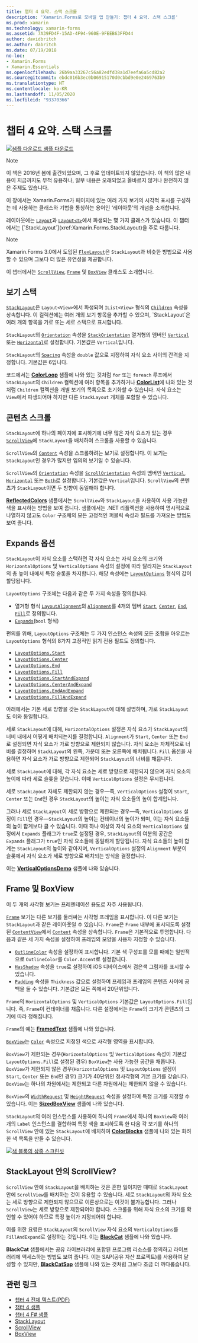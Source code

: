 ```yaml
---
title: 챕터 4 요약. 스택 스크롤
description: 'Xamarin.Forms로 모바일 앱 만들기: 챕터 4 요약. 스택 스크롤'
ms.prod: xamarin
ms.technology: xamarin-forms
ms.assetid: 7A39FD4F-15AD-4F94-960E-9FEEB63FFD44
author: davidbritch
ms.author: dabritch
ms.date: 07/19/2018
no-loc:
- Xamarin.Forms
- Xamarin.Essentials
ms.openlocfilehash: 26b9aa33267c56a82edfd38a1d7eefa6a5cd82a2
ms.sourcegitcommit: ebdc016b3ec0b06915170d0cbbd9e0e2469763b9
ms.translationtype: HT
ms.contentlocale: ko-KR
ms.lasthandoff: 11/05/2020
ms.locfileid: "93370366"
---
```

# <a name="summary-of-chapter-4-scrolling-the-stack"></a>챕터 4 요약. 스택 스크롤

[![샘플 다운로드](~/media/shared/download.png) 샘플 다운로드](https://github.com/xamarin/xamarin-forms-book-samples/tree/master/Chapter04)

> [!NOTE]
> 이 책은 2016년 봄에 출간되었으며, 그 후로 업데이트되지 않았습니다. 이 책의 많은 내용이 지금까지도 무척 유용하나, 일부 내용은 오래되었고 올바르지 않거나 완전하지 않은 주제도 있습니다.

이 장에서는 Xamarin.Forms가 페이지에 있는 여러 가지 보기의 시각적 표시를 구성하는 데 사용하는 클래스와 기법을 통칭하는 용어인 ‘레이아웃’의 개념을 소개합니다.

레이아웃에는 [`Layout`](xref:Xamarin.Forms.Layout)과 [`Layout<T>`](xref:Xamarin.Forms.Layout`1)에서 파생되는 몇 가지 클래스가 있습니다. 이 챕터에서는 [`StackLayout`](xref:Xamarin.Forms.StackLayout)을 주로 다룹니다.

> [!NOTE]
> Xamarin.Forms 3.0에서 도입된 [`FlexLayout`](~/xamarin-forms/user-interface/layouts/flex-layout.md)은 `StackLayout`과 비슷한 방법으로 사용할 수 있으며 그보다 더 많은 유연성을 제공합니다.

이 챕터에서는 [`ScrollView`](xref:Xamarin.Forms.ScrollView), [`Frame`](xref:Xamarin.Forms.Frame) 및 [`BoxView`](xref:Xamarin.Forms.BoxView) 클래스도 소개합니다.

## <a name="stacks-of-views"></a>보기 스택

[`StackLayout`](xref:Xamarin.Forms.StackLayout)은 `Layout<View>`에서 파생되며 `IList<View>` 형식의 [`Children`](xref:Xamarin.Forms.Layout`1) 속성을 상속합니다. 이 컬렉션에는 여러 개의 보기 항목을 추가할 수 있으며, `StackLayout`은 여러 개의 항목을 가로 또는 세로 스택으로 표시합니다.

`StackLayout`의 [`Orientation`](xref:Xamarin.Forms.StackLayout.Orientation) 속성을 [`StackOrientation`](xref:Xamarin.Forms.StackOrientation) 열거형의 멤버인 [`Vertical`](xref:Xamarin.Forms.StackOrientation.Vertical) 또는 [`Horizontal`](xref:Xamarin.Forms.StackOrientation.Horizontal)로 설정합니다. 기본값은 `Vertical`입니다.

`StackLayout`의 [`Spacing`](xref:Xamarin.Forms.StackLayout.Spacing) 속성을 `double` 값으로 지정하여 자식 요소 사이의 간격을 지정합니다. 기본값은 6입니다.

코드에서는 [**ColorLoop**](https://github.com/xamarin/xamarin-forms-book-samples/tree/master/Chapter04/ColorLoop) 샘플에 나와 있는 것처럼 `for` 또는 `foreach` 루프에서 `StackLayout`의 `Children` 컬렉션에 여러 항목을 추가하거나 [**ColorList**](https://github.com/xamarin/xamarin-forms-book-samples/tree/master/Chapter04/ColorList)에 나와 있는 것처럼 `Children` 컬렉션을 개별 보기의 목록으로 초기화할 수 있습니다. 자식 요소는 `View`에서 파생되어야 하지만 다른 `StackLayout` 개체를 포함할 수 있습니다.

## <a name="scrolling-content"></a>콘텐츠 스크롤

`StackLayout`에 하나의 페이지에 표시하기에 너무 많은 자식 요소가 있는 경우 [`ScrollView`](xref:Xamarin.Forms.ScrollView)에 `StackLayout`을 배치하여 스크롤을 사용할 수 있습니다.

`ScrollView`의 [`Content`](xref:Xamarin.Forms.ScrollView.Content) 속성을 스크롤하려는 보기로 설정합니다. 이 보기는 `StackLayout`인 경우가 많지만 임의의 보기일 수 있습니다.

`ScrollView`의 [`Orientation`](xref:Xamarin.Forms.ScrollView.Orientation) 속성을 [`ScrollOrientation`](xref:Xamarin.Forms.ScrollOrientation) 속성의 멤버인 [`Vertical`](xref:Xamarin.Forms.ScrollOrientation.Vertical), [`Horizontal`](xref:Xamarin.Forms.ScrollOrientation.Horizontal) 또는 [`Both`](xref:Xamarin.Forms.ScrollOrientation.Both)로 설정합니다. 기본값은 `Vertical`입니다. `ScrollView`의 콘텐츠가 `StackLayout`이면 두 방향이 동일해야 합니다.

[**ReflectedColors**](https://github.com/xamarin/xamarin-forms-book-samples/tree/master/Chapter04/ReflectedColors) 샘플에서는 `ScrollView`와 `StackLayout`을 사용하여 사용 가능한 색을 표시하는 방법을 보여 줍니다. 샘플에서는 .NET 리플렉션을 사용하여 명시적으로 나열하지 않고도 `Color` 구조체의 모든 고정적인 퍼블릭 속성과 필드를 가져오는 방법도 보여 줍니다.

## <a name="the-expands-option"></a>Expands 옵션

`StackLayout`이 자식 요소를 스택하면 각 자식 요소는 자식 요소의 크기와 `HorizontalOptions` 및 `VerticalOptions` 속성의 설정에 따라 달라지는 `StackLayout`의 총 높이 내에서 특정 슬롯을 차지합니다. 해당 속성에는 [`LayoutOptions`](xref:Xamarin.Forms.LayoutOptions) 형식의 값이 할당됩니다.

`LayoutOptions` 구조체는 다음과 같은 두 가지 속성을 정의합니다.

- 열거형 형식 [`LayoutAlignment`](xref:Xamarin.Forms.LayoutAlignment)의 [`Alignment`](xref:Xamarin.Forms.LayoutOptions.Alignment)를 4개의 멤버 [`Start`](xref:Xamarin.Forms.LayoutAlignment.Start), [`Center`](xref:Xamarin.Forms.LayoutAlignment.Center), [`End`](xref:Xamarin.Forms.LayoutAlignment.End), [`Fill`](xref:Xamarin.Forms.LayoutAlignment.Fill)로 정의합니다.
- [`Expands`](xref:Xamarin.Forms.LayoutOptions.Expands)(`bool` 형식)

편의를 위해, `LayoutOptions` 구조체는 두 가지 인스턴스 속성의 모든 조합을 아우르는 `LayoutOptions` 형식의 8가지 고정적인 읽기 전용 필드도 정의합니다.

- [`LayoutOptions.Start`](xref:Xamarin.Forms.LayoutOptions.Start)
- [`LayoutOptions.Center`](xref:Xamarin.Forms.LayoutOptions.Center)
- [`LayoutOptions.End`](xref:Xamarin.Forms.LayoutOptions.End)
- [`LayoutOptions.Fill`](xref:Xamarin.Forms.LayoutOptions.Fill)
- [`LayoutOptions.StartAndExpand`](xref:Xamarin.Forms.LayoutOptions.StartAndExpand)
- [`LayoutOptions.CenterAndExpand`](xref:Xamarin.Forms.LayoutOptions.CenterAndExpand)
- [`LayoutOptions.EndAndExpand`](xref:Xamarin.Forms.LayoutOptions.EndAndExpand)
- [`LayoutOptions.FillAndExpand`](xref:Xamarin.Forms.LayoutOptions.FillAndExpand)

아래에서는 기본 세로 방향을 갖는 `StackLayout`에 대해 설명하며, 가로 `StackLayout`도 이와 동일합니다.

세로 `StackLayout`에 대해, `HorizontalOptions` 설정은 자식 요소가 `StackLayout`의 너비 내에서 어떻게 배치되는지를 결정합니다. `Alignment`가 `Start`, `Center` 또는 `End`로 설정되면 자식 요소가 가로 방향으로 제한되지 않습니다. 자식 요소는 자체적으로 너비를 결정하며 `StackLayout`의 왼쪽, 가운데 또는 오른쪽에 배치됩니다. `Fill` 옵션을 사용하면 자식 요소가 가로 방향으로 제한되어 `StackLayout`의 너비를 채웁니다.

세로 `StackLayout`에 대해, 각 자식 요소는 세로 방향으로 제한되지 않으며 자식 요소의 높이에 따라 세로 슬롯을 갖습니다. 이때 `VerticalOptions` 설정은 무시됩니다.

세로 `StackLayout` 자체도 제한되지 않는 경우&mdash;즉, `VerticalOptions` 설정이 `Start`, `Center` 또는 `End`인 경우 `StackLayout`의 높이는 자식 요소들의 높이 합계입니다.

그러나 세로 `StackLayout`이 세로 방향으로 제한되는 경우&mdash;즉, `VerticalOptions` 설정이 `Fill`인 경우&mdash;`StackLayout`의 높이는 컨테이너의 높이가 되며, 이는 자식 요소들의 높이 합계보다 클 수 있습니다. 이때 하나 이상의 자식 요소의 `VerticalOptions` 설정에서 `Expands` 플래그가 `true`로 설정된 경우, `StackLayout`의 여분의 공간은 `Expands` 플래그가 `true`인 자식 요소들에 동일하게 할당됩니다. 자식 요소들의 높이 합계는 `StackLayout`의 높이와 같아지며, `VerticalOptions` 설정의 `Alignment` 부분이 슬롯에서 자식 요소가 세로 방향으로 배치되는 방식을 결정합니다.

이는 [**VerticalOptionsDemo**](https://github.com/xamarin/xamarin-forms-book-samples/tree/master/Chapter04/VerticalOptionsDemo) 샘플에 나와 있습니다.

## <a name="frame-and-boxview"></a>Frame 및 BoxView

이 두 개의 사각형 보기는 프레젠테이션 용도로 자주 사용됩니다.

[`Frame`](xref:Xamarin.Forms.Frame) 보기는 다른 보기를 둘러싸는 사각형 프레임을 표시합니다. 이 다른 보기는 `StackLayout`과 같은 레이아웃일 수 있습니다. `Frame`은 `Frame` 내부에 표시되도록 설정된 [`ContentView`](xref:Xamarin.Forms.ContentView)에서 [`Content`](xref:Xamarin.Forms.ContentView.Content) 속성을 상속합니다. `Frame`은 기본적으로 투명합니다. 다음과 같은 세 가지 속성을 설정하여 프레임의 모양을 사용자 지정할 수 있습니다.

- [`OutlineColor`](xref:Xamarin.Forms.Frame.OutlineColor) 속성을 설정하여 표시합니다. 기본 색 구성표를 모를 때에는 일반적으로 `OutlineColor`를 `Color.Accent`로 설정합니다.
- [`HasShadow`](xref:Xamarin.Forms.Frame.HasShadow) 속성을 `true`로 설정하여 iOS 디바이스에서 검은색 그림자를 표시할 수 있습니다.
- [`Padding`](xref:Xamarin.Forms.Layout.Padding) 속성을 `Thickness` 값으로 설정하여 프레임과 프레임의 콘텐츠 사이에 공백을 둘 수 있습니다. 기본값은 모든 쪽에서 20단위입니다.

`Frame`의 `HorizontalOptions` 및 `VerticalOptions` 기본값은 `LayoutOptions.Fill`입니다. 즉, `Frame`이 컨테이너를 채웁니다. 다른 설정에서는 `Frame`의 크기가 콘텐츠의 크기에 따라 정해집니다.

`Frame`의 예는 [**FramedText**](https://github.com/xamarin/xamarin-forms-book-samples/tree/master/Chapter04/FramedText) 샘플에 나와 있습니다.

[`BoxView`](xref:Xamarin.Forms.BoxView)는 [`Color`](xref:Xamarin.Forms.BoxView.Color) 속성으로 지정된 색으로 사각형 영역을 표시합니다.

`BoxView`가 제한되는 경우(`HorizontalOptions` 및 `VerticalOptions` 속성이 기본값 `LayoutOptions.Fill`로 설정된 경우) `BoxView`는 사용 가능한 공간을 채웁니다. `BoxView`가 제한되지 않은 경우(`HorizontalOptions` 및 `LayoutOptions` 설정이 `Start`, `Center` 또는 `End`인 경우) 크기가 40단위인 정사각형의 기본 크기를 갖습니다. `BoxView`는 하나의 차원에서는 제한되고 다른 차원에서는 제한되지 않을 수 있습니다.

`BoxView`의 [`WidthRequest`](xref:Xamarin.Forms.VisualElement.WidthRequest) 및 [`HeightRequest`](xref:Xamarin.Forms.VisualElement.HeightRequest) 속성을 설정하여 특정 크기를 지정할 수 있습니다. 이는 [**SizedBoxView**](https://github.com/xamarin/xamarin-forms-book-samples/tree/master/Chapter04/SizedBoxView) 샘플에 나와 있습니다.

`StackLayout`의 여러 인스턴스를 사용하여 하나의 `Frame`에서 하나의 `BoxView`와 여러 개의 `Label` 인스턴스를 결합하여 특정 색을 표시하도록 한 다음 각 보기를 하나의 `ScrollView` 안에 있는 `StackLayout`에 배치하여 [**ColorBlocks**](https://github.com/xamarin/xamarin-forms-book-samples/tree/master/Chapter04/ColorBlocks) 샘플에 나와 있는 화려한 색 목록을 만들 수 있습니다.

[![색 블록의 삼중 스크린샷](images/ch04fg11-small.png "색 목록")](images/ch04fg11-large.png#lightbox "색 목록")

## <a name="a-scrollview-in-a-stacklayout"></a>StackLayout 안의 ScrollView?

`ScrollView` 안에 `StackLayout`을 배치하는 것은 흔한 일이지만 때때로 `StackLayout` 안에 `ScrollView`를 배치하는 것이 유용할 수 있습니다. 세로 `StackLayout`의 자식 요소는 세로 방향으로 제한되지 않으므로 이론상으로는 이것이 불가능합니다. 그러나 `ScrollView`는 세로 방향으로 제한되어야 합니다. 스크롤을 위해 자식 요소의 크기를 확인할 수 있어야 하므로 특정 높이가 지정되어야 합니다.

이를 위한 요령은 `StackLayout`의 `ScrollView` 자식 요소의 `VerticalOptions`를 `FillAndExpand`로 설정하는 것입니다. 이는 [**BlackCat**](https://github.com/xamarin/xamarin-forms-book-samples/tree/master/Chapter04/BlackCat) 샘플에 나와 있습니다.

**BlackCat** 샘플에서는 공유 라이브러리에 포함된 프로그램 리소스를 정의하고 라이브러리에 액세스하는 방법도 보여 줍니다. 이는 SAP(공유 자산 프로젝트)를 사용하여 달성할 수 있지만, [**BlackCatSap**](https://github.com/xamarin/xamarin-forms-book-samples/tree/master/Chapter04/BlackCatSap) 샘플에 나와 있는 것처럼 그보다 조금 더 까다롭습니다.

## <a name="related-links"></a>관련 링크

- [챕터 4 전체 텍스트(PDF)](https://download.xamarin.com/developer/xamarin-forms-book/XamarinFormsBook-Ch04-Apr2016.pdf)
- [챕터 4 샘플](https://github.com/xamarin/xamarin-forms-book-samples/tree/master/Chapter04)
- [챕터 4 F# 샘플](https://github.com/xamarin/xamarin-forms-book-samples/tree/master/Chapter04/FS)
- [StackLayout](~/xamarin-forms/user-interface/layouts/stacklayout.md)
- [ScrollView](~/xamarin-forms/user-interface/layouts/scrollview.md)
- [BoxView](~/xamarin-forms/user-interface/boxview.md)
